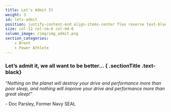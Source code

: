 ```yaml
---
title: Let's Admit It
weight: 3
id: lets-admit
position: justify-content-end align-items-center flex reverse text-black
size: col-12 col-sm-6 col-md-6
column_image: /img/img_admit.png
section_categories:
    - Brent
    - Power Athlete
---
```


### Let’s admit it, <span class="text-seagreen font-italic">we all want to be better…</span> { .sectionTitle .text-black}

*“Nothing on the planet will destroy your drive and performance more than poor sleep, and nothing will improve your drive and performance more than great sleep!”*

<div class="quoteName">- Doc Parsley, Former Navy SEAL</div>